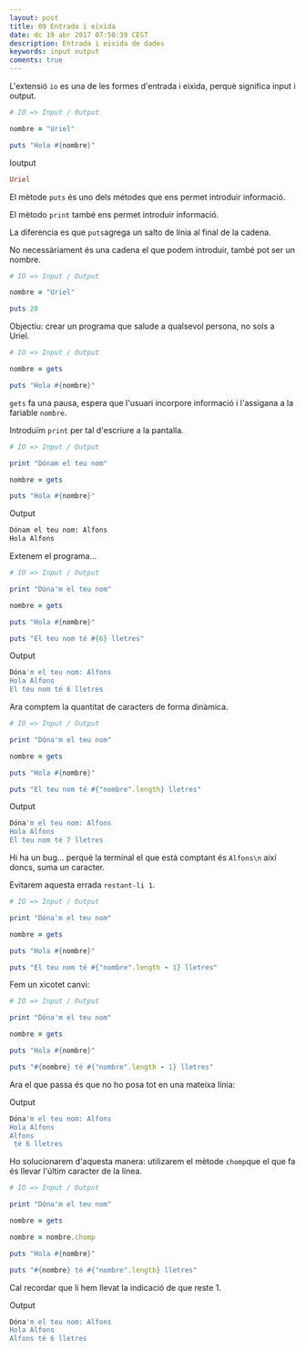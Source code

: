 ```yaml
---
layout: post
title: 09 Entrada i eixida
date: dc 19 abr 2017 07:50:39 CEST
description: Entrada i eixida de dades
keywords: input output
coments: true
---
```


L'extensió `io` es una de les formes d'entrada i eixida, perquè significa input i output.

```ruby
# IO => Input / Output

nombre = "Uriel"

puts "Hola #{nombre}"
```

Ioutput

```ruby
Uriel
```

El mètode `puts` és uno dels métodes que ens  permet introduir informació.

El mètodo `print` també ens permet introduir informació.

La diferencia es que `puts`agrega un salto de línia al final de la cadena.

No necessàriament és una cadena el que podem introduir, també pot ser un nombre.


```ruby
# IO => Input / Output

nombre = "Uriel"

puts 20
```

Objectiu: crear un programa que salude a qualsevol persona, no sols a Uriel.

```ruby
# IO => Input / Output

nombre = gets

puts "Hola #{nombre}"
```

`gets` fa una pausa, espera que l'usuari incorpore informació i l'assigana a la fariable `nombre`.

Introduïm `print` per tal d'escriure a la pantalla.

```ruby
# IO => Input / Output

print "Dónam el teu nom"

nombre = gets

puts "Hola #{nombre}"
```

Output

```bash
Dónam el teu nom: Alfons
Hola Alfons
```

Extenem el programa...

```ruby
# IO => Input / Output

print "Dóna'm el teu nom"

nombre = gets

puts "Hola #{nombre}"

puts "El teu nom té #{6} lletres" 
```

Output

```ruby
Dóna'm el teu nom: Alfons
Hola Alfons
El teu nom té 6 lletres
```

Ara comptem la quantitat de caracters de forma dinàmica.


```ruby
# IO => Input / Output

print "Dóna'm el teu nom"

nombre = gets

puts "Hola #{nombre}"

puts "El teu nom té #{"nombre".length} lletres"

```

Output

```ruby
Dóna'm el teu nom: Alfons
Hola Alfons
El teu nom té 7 lletres
```

Hi ha un bug... perquè la terminal el que està comptant és `Alfons\n` així doncs, suma un caracter.

Evitarem aquesta errada `restant-li 1`.

```ruby
# IO => Input / Output

print "Dóna'm el teu nom"

nombre = gets

puts "Hola #{nombre}"

puts "El teu nom té #{"nombre".length - 1} lletres"

```

Fem un xicotet canvi:

```ruby
# IO => Input / Output

print "Dóna'm el teu nom"

nombre = gets

puts "Hola #{nombre}"

puts "#{nombre} té #{"nombre".length - 1} lletres"

```

Ara el que passa és que no ho posa tot en una mateixa línia:

Output

```ruby
Dóna'm el teu nom: Alfons
Hola Alfons
Alfons
 té 6 lletres
```

Ho solucionarem d'aquesta manera: utilizarem el mètode `chomp`que el que fa és llevar l'últim caracter de la línea.


```ruby
# IO => Input / Output

print "Dóna'm el teu nom"

nombre = gets

nombre = nombre.chomp

puts "Hola #{nombre}"

puts "#{nombre} té #{"nombre".length} lletres"

```
Cal recordar que li hem llevat la indicació de que reste 1.

Output

```ruby
Dóna'm el teu nom: Alfons
Hola Alfons
Alfons té 6 lletres
```
